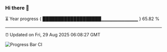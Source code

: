 ### Hi there 👋

⏳ Year progress { ███████████████████▁▁▁▁▁▁▁▁▁▁▁ } 65.82 %

---

⏰ Updated on Fri, 29 Aug 2025 06:08:27 GMT

![Progress Bar CI](https://github.com/liununu/liununu/workflows/Progress%20Bar%20CI/badge.svg)
